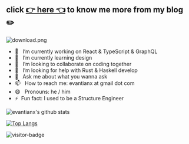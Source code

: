 
## click [👉  here 👈](https://evantian.me/) to know me more from my blog ✏️

![download.png](https://i.loli.net/2020/09/14/ltq9xFHpKYesGwE.png)


- 🔭 &nbsp; I’m currently working on React & TypeScript & GraphQL 
- 🌱 &nbsp; I’m currently learning design
- 👯 &nbsp; I’m looking to collaborate on coding together
- 🤔 &nbsp; I’m looking for help with Rust & Haskell develop
- 💬 &nbsp; Ask me about what you wanna ask
- 📫 &nbsp; How to reach me: evantianx at gmail dot com
- 😄 &nbsp; Pronouns: he / him
- ⚡&nbsp; Fun fact: I used to be a Structure Engineer

![evantianx's github stats](https://github-readme-stats.vercel.app/api?username=evantianx&hide=stars)

[![Top Langs](https://github-readme-stats.vercel.app/api/top-langs/?username=evantianx&hide=html)](https://github.com/anuraghazra/github-readme-stats)

![visitor-badge](https://visitor-badge.glitch.me/badge?page_id=jwenjian.visitor-badge)


